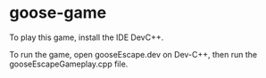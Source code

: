 # goose-game

To play this game, install the IDE DevC++.

To run the game, open gooseEscape.dev on Dev-C++, then run the gooseEscapeGameplay.cpp file.
